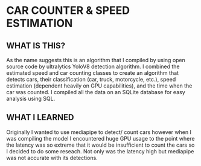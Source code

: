# CAR COUNTER & SPEED ESTIMATION
## WHAT IS THIS?
As the name suggests this is an algorithm that I compiled by using open source code by ultralytics YoloV8 detection algorithm. I combined the estimated speed and car counting classes to create an algorithm that detects cars, their classification (car, truck, motorcycle, etc.), speed estimation (dependent heavily on GPU capabilities), and the time when the car was counted. I compiled all the data on an SQLite database for easy analysis using SQL.

## WHAT I LEARNED
Originally I wanted to use mediapipe to detect/ count cars however when I was compiling the model I encountered huge GPU usage to the point where the latency was so extreme that it would be insufficient to count the cars so I decided to do some reseach. Not only was the latency high but mediapipe was not accurate with its detections.

